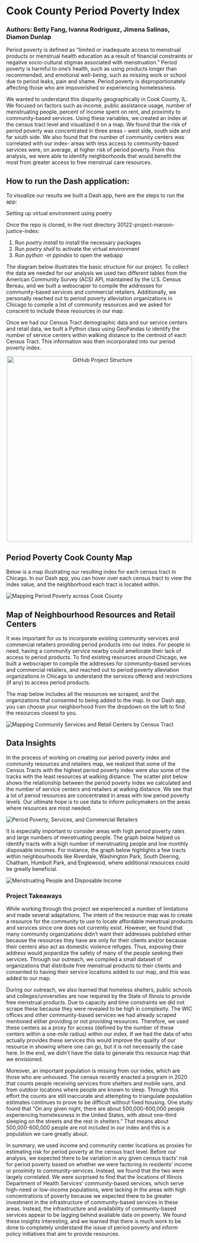 <!-- [![Open in Visual Studio Code](https://classroom.github.com/assets/open-in-vscode-c66648af7eb3fe8bc4f294546bfd86ef473780cde1dea487d3c4ff354943c9ae.svg)](https://classroom.github.com/online_ide?assignment_repo_id=9875283&assignment_repo_type=AssignmentRepo) -->

# Cook County Period Poverty Index 

### Authors: Betty Fang, Ivanna Rodríguez, Jimena Salinas, Diamon Dunlap

Period poverty is defined as “limited or inadequate access to menstrual products or menstrual health education as a result of financial constraints or negative socio-cultural stigmas associated with menstruation.” Period poverty is harmful to one’s health, such as using products longer than recommended, and emotional well-being, such as missing work or school due to period leaks, pain and shame. Period poverty is disproportionately affecting those who are impoverished or experiencing homelessness. 
 
We wanted to understand this disparity geographically in Cook County, IL. We focused on factors such as income, public assistance usage, number of menstruating people, percent of income spent on rent, and proximity to community-based services. Using these variables, we created an index at the census tract level and visualized it on a map. We found that the risk of period poverty was concentrated in three areas – west side, south side and far south side. We also found that the number of community centers was correlated with our index- areas with less access to community-based services were, on average, at higher risk of period poverty. From this analysis, we were able to identify neighborhoods that would benefit the most from greater access to free menstrual care resources.


## How to run the Dash application:

To visualize our results we built a Dash app, here are the steps to run the app:

Setting up virtual environment using poetry

Once the repo is cloned, in the root directory 30122-project-maroon-justice-index:
1.	Run *poetry install* to install the necessary packages
2.	Run *poetry shell* to activate the virtual environment
3.	Run *python -m ppindex* to open the webapp

The diagram below illustrates the basic structure for our project. To collect the data we needed for our analysis we used two different tables from the American Community Survey (ACS) API, maintained by the U.S. Census Bereau, and we built a webscraper to compile the addresses for community-based services and commercial retailers. Additionally, we personally reached out to period poverty alleviation organizations in Chicago to compile a list of community resources and we asked for conscent to include these resources in our map.

Once we had our Census Tract demographic data and our service centers and retail data, we built a Python class using GeoPandas to identify the number of service centers within walking distance to the centroid of each Census Tract. This information was then incorporated into our period poverty index.

<p align="center">
  <img src="https://github.com/uchicago-capp122-spring23/30122-project-maroon-justice-index/blob/main/ppindex/assets/structure_diagram.jpeg" alt="GitHub Project Structure" style="display: block; margin: 0 auto;" width="500"/>
</p>



## Period Poverty Cook County Map

Below is a map illustrating our resulting index for each census tract in Chicago. In our Dash app, you can hover over each census tract to view the index value, and the neighborhood each tract is located within.

![Mapping Period Poverty across Cook County](https://github.com/uchicago-capp122-spring23/30122-project-maroon-justice-index/blob/main/ppindex/assets/map_image.png)


## Map of Neighbourhood Resources and Retail Centers

It was important for us to incorporate existing community services and commercial retailers providing period products into our index. For people in need, having a community service nearby could ameliorate their lack of access to period products. To find existing resources around Chicago, we built a webscraper to compile the addresses for community-based services and commercial retailers, and reached out to period poverty alleviation organizations in Chicago to understand the services offered and restrictions (if any) to access period products.

The map below includes all the resources we scraped, and the organizations that consented to being added to the map. In our Dash app, you can choose your neighborhood from the dropdown on the left to find the resources closest to you.

![Mapping Community Services and Retail Centers by Census Tract](https://github.com/uchicago-capp122-spring23/30122-project-maroon-justice-index/blob/main/ppindex/assets/community%20centers_image1.png)


## Data Insights

In the process of working on creating our period poverty index and community resources and retailers map, we realized that some of the Census Tracts with the highest period poverty index were also some of the tracks with the least resources at walking distance. The scatter plot below shows the relationship between the period poverty index we calculated and the number of service centers and retailers at walking distance. We see that a lot of period resources are concentrated in areas with low period poverty levels. Our ultimate hope is to use data to inform policymakers on the areas where resources are most needed.

![Period Poverty, Services, and Commercial Retailers](https://github.com/uchicago-capp122-spring23/30122-project-maroon-justice-index/blob/main/ppindex/assets/income_pop.png)


It is especially important to consider areas with high period poverty rates and large numbers of menstruating people. The graph below helped us identify tracts with a high number of menstruating people and low monthly disposable incomes. For instance, the graph below highlights a few tracts within neighbourhoods like Riverdale, Washington Park, South Deering, Chatham, Humbolt Park, and Englewood, where additional resources could be greatly  beneficial.

![Menstruating People and Disposable Income](https://github.com/uchicago-capp122-spring23/30122-project-maroon-justice-index/blob/main/ppindex/assets/community_centers_index.png)



### Project Takeaways

While working through this project we experienced a number of limitations and made several adaptations. The intent of the resource map was to create a resource for the community to use to locate affordable menstrual products and services since one does not currently exist. However, we found that many community organizations didn’t want their addresses published either because the resources they have are only for their clients and/or because their centers also act as domestic violence refuges. Thus, exposing their address would jeopardize the safety of many of the people seeking their services. Through our outreach, we compiled a small dataset of organizations that distribute free menstrual products to their clients and consented to having their service locations added to our map, and this was added to our map.

During our outreach, we also learned that homeless shelters, public schools and colleges/universities are now required by the State of Illinois to provide free menstrual products. Due to capacity and time constraints we did not scrape these because they were revealed to be high in complexity. The WIC offices and other community-based services we had already scraped mentioned either providing or not providing resources. Therefore, we used these centers as a proxy for access (defined by the number of these centers within a one-mile radius) within our index. If we had the data of who actually provides these services this would improve the quality of our resource in showing where one can go, but it is not necessarily the case here. In the end, we didn’t have the data to generate this resource map that we envisioned.

Moreover, an important population is missing from our index, which are those who are unhoused. The census recently enacted a program in 2020 that counts people receiving services from shelters and mobile vans, and from outdoor locations where people are known to sleep. Through this effort the counts are still inaccurate and attempting to triangulate population estimates continues to prove to be difficult without fixed housing. One study found that “On any given night, there are about 500,000-600,000 people experiencing homelessness in the United States, with about one-third sleeping on the streets and the rest in shelters.” That means about 500,000-600,000 people are not included in our index and this is a population we care greatly about. 

In summary, we used income and community center locations as proxies for estimating risk for period poverty at the census tract level. Before our analysis, we expected there to be variation in any given census tracts’ risk for period poverty based on whether we were factoring in residents’ income or proximity to community-services. Instead, we found that the two were largely correlated. We were surprised to find that the locations of Illinois Department of Health Services’ community-based services, which serve high-need or low-income populations, were lacking in the areas with high concentrations of poverty because we expected there to be greater investment in the infrastructure of community-based services in these areas. Instead, the infrastructure and availability of community-based services appear to be lagging behind available data on poverty. We found these insights interesting, and we learned that there is much work to be done to completely understand the issue of period poverty and inform policy initiatives that aim to provide resources.
